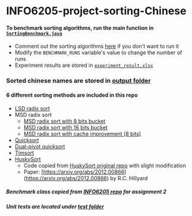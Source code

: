 # INFO6205-project-sorting-Chinese
#### To benchmark sorting algorithms, run the main function in [`SortingBenchmark.java`](/main/src/main/java/edu/neu/coe/info6205/SortingBenchmark.java)
- Comment out the sorting algorithms [here](/main/java/edu/neu/coe/info6205/SortingBenchmark.java#L38) if you don't want to run it
- Modify the `BENCHMARK_RUNS` variable's value to change the number of runs
- Experiment results are stored in [`experiment_result.xlsx`](/main/experiment_result.xlsx)

### Sorted chinese names are stored in [output folder](/src/main/resources/sortedChinese.txt)

#### 6 different sorting methods are included in this repo
- [LSD radix sort](/src/main/java/edu/neu/coe/info6205/indexSort/LSDRadixSort.java)
- MSD radix sort
  - [MSD radix sort with 8 bits bucket](/src/main/java/edu/neu/coe/info6205/indexSort/MSDRadixSort.java)
  - [MSD radix sort with 16 bits bucket](/src/main/java/edu/neu/coe/info6205/indexSort/MSDRadixSort16Bits.java)
  - [MSD radix sort with cache improvement (8 bits)](/src/main/java/edu/neu/coe/info6205/indexSort/MSDRadixSortCacheImproved.java)
- [Quicksort](/src/main/java/edu/neu/coe/info6205/compSort/QuickSort.java)
- [Dual-pivot quicksort](/src/main/java/edu/neu/coe/info6205/compSort/DualPivotSort.java)
- [Timsort](/src/main/java/edu/neu/coe/info6205/compSort/TimSort.java)
- [HuskySort](/src/main/java/edu/neu/coe/info6205/compSort/huskySort/sort/PureHuskySort.java)
  - Code copied from [HuskySort original repo](https://github.com/rchillyard/The-repository-formerly-known-as) with slight modification
  - Paper: [https://arxiv.org/abs/2012.00866](https://arxiv.org/abs/2012.00866) by R.C. Hillyard

##### Benchmark class copied from [INFO6205 repo](https://github.com/NiftyMule/INFO6205/blob/Fall2021/src/main/java/edu/neu/coe/info6205/util/) for assignment 2

##### Unit tests are located under [test folder](/main/src/test/java/edu/neu/coe/info6205)

